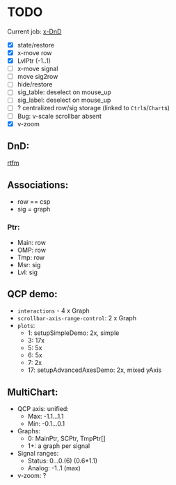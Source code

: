 # TODO

Current job: [x-DnD](https://github.com/michDaven/AbScan-TechReq/blob/main/asciidoc1.adoc#23217-%D0%BF%D0%B5%D1%80%D0%B5%D0%BC%D0%B5%D1%89%D0%B5%D0%BD%D0%B8%D0%B5-%D0%BE%D0%BA%D0%BD%D0%B0-%D0%BE%D1%82%D0%BE%D0%B1%D1%80%D0%B0%D0%B6%D0%B5%D0%BD%D0%B8%D1%8F-%D1%81%D0%B8%D0%B3%D0%BD%D0%B0%D0%BB%D0%B0-%D1%86%D0%B5%D0%BB%D0%B8%D0%BA%D0%BE%D0%BC)

- [x] state/restore
- [x] x-move row
- [x] LvlPtr (-1..1)
- [ ] x-move signal
- [ ] move sig2row
- [ ] hide/restore
- [ ] sig_table: deselect on mouse_up
- [ ] sig_label: deselect on mouse_up
- [ ] ? centralized row/sig storage (linked to `Ctrl`s/`Chart`s)
- [ ] Bug: v-scale scrollbar absent
- [x] v-zoom

## DnD:

[rtfm](https://stackoverflow.com/questions/26227885/drag-and-drop-rows-within-qtablewidget)

## Associations:

- row == csp
- sig = graph

### Ptr:
- Main: row
- OMP: row
- Tmp: row
- Msr: sig
- Lvl: sig

## QCP demo:

- `interactions` - 4 x Graph
- `scrollbar-axis-range-control`: 2 x Graph
- `plots`:
  + 1: setupSimpleDemo: 2x, simple
  + 3: 17x
  + 5: 5x
  + 6: 5x
  + 7: 2x
  + 17: setupAdvancedAxesDemo: 2x, mixed yAxis

## MultiChart:

- QCP axis: unified:
  + Max: -1.1…1.1
  + Min: -0.1…0.1
- Graphs:
  + 0: MainPtr, SCPtr, TmpPtr[]
  + 1+: a graph per signal
- Signal ranges:
  + Status: 0…0.(6)  (0.6*1.1)
  + Analog: -1..1 (max)
- v-zoom: ?
